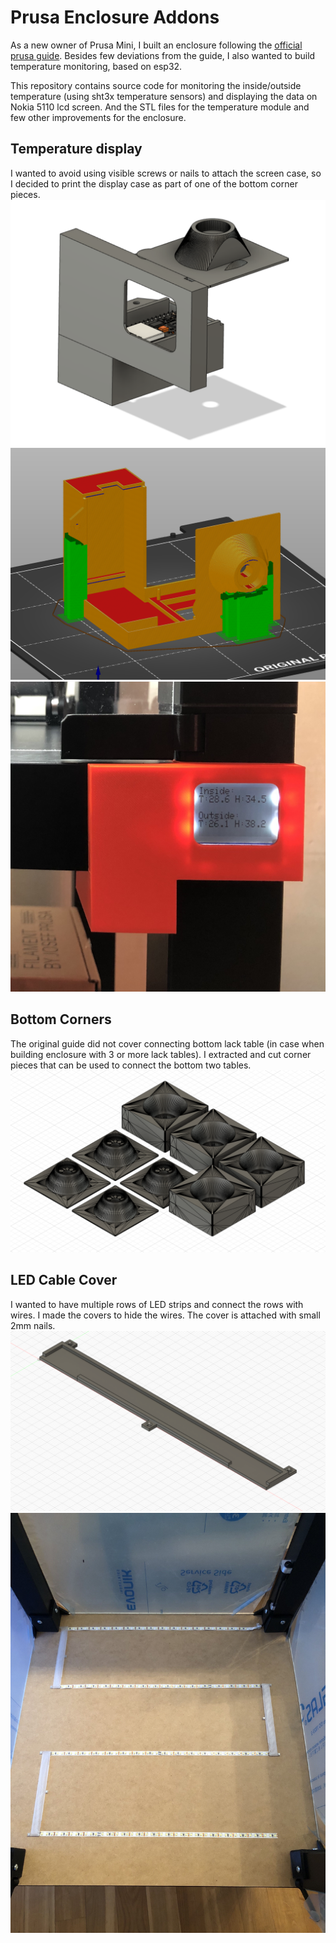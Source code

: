 # Prusa Enclosure Addons

As a new owner of Prusa Mini, I built an enclosure following the [official prusa guide](https://blog.prusaprinters.org/cheap-simple-3d-printer-enclosure/).
Besides few deviations from the guide, I also wanted to build temperature monitoring, based on esp32.

This repository contains source code for monitoring the inside/outside temperature (using sht3x temperature sensors) and displaying the data on Nokia 5110 lcd screen.
And the STL files for the temperature module and few other improvements for the enclosure.

## Temperature display
I wanted to avoid using visible screws or nails to attach the screen case, so I decided to print the display case as part of one of the bottom corner pieces.
<img src="models/prusa-controls-v1.png"/>
<img src="models/prusa-controls-v1-sliced.png"/>
<img src="models/prusa-controls-v1-result.jpg"/>

## Bottom Corners
The original guide did not cover connecting bottom lack table (in case when building enclosure with 3 or more lack tables). I extracted and cut corner pieces that can be used to connect the bottom two tables.
<img src="models/bottom-corners.png"/>

## LED Cable Cover
I wanted to have multiple rows of LED strips and connect the rows with wires. I made the covers to hide the wires. The cover is attached with small 2mm nails.
<img src="models/cable-cover.png"/>
<img src="models/cable-cover-result.jpg"/>
